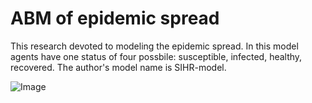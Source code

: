 # ABM of epidemic spread
This research devoted to modeling the epidemic spread. In this model agents have one status of four possbile: susceptible, infected, healthy, recovered. The author's model name is SIHR-model.

![Image](C:/Users/kirill/Pictures/Screenshots/step_1.png)
